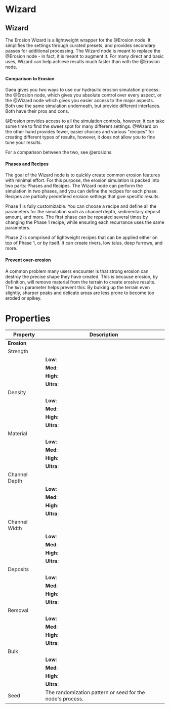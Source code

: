 # Wizard



## Wizard

The Erosion Wizard is a lightweight wrapper for the @Erosion node. It simplifies the settings through curated presets, and provides secondary passes for additional processing. The Wizard node is meant to replace the @Erosion node - in fact, it is meant to augment it. For many direct and basic uses, Wizard can help achieve results much faster than with the @Erosion node.

#### Comparison to Erosion

Gaea gives you two ways to use our hydraulic erosion simulation process: the @Erosion node, which gives you absolute control over every aspect, or the @Wizard node which gives you easier access to the major aspects. Both use the same simulation underneath, but provide different interfaces. Both have their pros and cons.

@Erosion provides access to all the simulation controls, however, it can take some time to find the sweet spot for many different settings. @Wizard on the other hand provides fewer, easier choices and various "recipes" for creating different types of results, however, it does not allow you to fine tune your results.

For a comparison between the two, see @erosions.

#### Phases and Recipes

The goal of the Wizard node is to quickly create common erosion features with minimal effort. For this purpose, the erosion simulation is packed into two parts: Phases and Recipes. The Wizard node can perform the simulation in two phases, and you can define the recipes for each phase. Recipes are partially predefined erosion settings that give specific results.

Phase 1 is fully customizable. You can choose a recipe and define all the parameters for the simulation such as channel depth, sedimentary deposit amount, and more. The first phase can be repeated several times by changing the Phase 1 recipe, while ensuring each recurrance uses the same parameters.

Phase 2 is comprised of lightweight recipes that can be applied either on top of Phase 1, or by itself. It can create rivers, low talus, deep furrows, and more.

#### Prevent over-erosion

A common problem many users encounter is that strong erosion can destroy the precise shape they have created. This is because erosion, by definition, will remove material from the terrain to create erosive results. The `Bulk` parameter helps prevent this. By bulking up the terrain even slightly, sharper peaks and delicate areas are less prone to become too eroded or spikey.



# Properties


| Property | Description| 
| -------- | -----------|
| **Erosion** |  |
| Strength |  |
| | **Low**: <desc> |
| | **Med**: <desc> |
| | **High**: <desc> |
| | **Ultra**: <desc> |
| Density |  |
| | **Low**: <desc> |
| | **Med**: <desc> |
| | **High**: <desc> |
| | **Ultra**: <desc> |
| Material |  |
| | **Low**: <desc> |
| | **Med**: <desc> |
| | **High**: <desc> |
| | **Ultra**: <desc> |
| Channel Depth |  |
| | **Low**: <desc> |
| | **Med**: <desc> |
| | **High**: <desc> |
| | **Ultra**: <desc> |
| Channel Width |  |
| | **Low**: <desc> |
| | **Med**: <desc> |
| | **High**: <desc> |
| | **Ultra**: <desc> |
| Deposits |  |
| | **Low**: <desc> |
| | **Med**: <desc> |
| | **High**: <desc> |
| | **Ultra**: <desc> |
| Removal |  |
| | **Low**: <desc> |
| | **Med**: <desc> |
| | **High**: <desc> |
| | **Ultra**: <desc> |
| Bulk |  |
| | **Low**: <desc> |
| | **Med**: <desc> |
| | **High**: <desc> |
| | **Ultra**: <desc> |
| Seed | The randomization pattern or seed for the node's process. |





